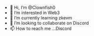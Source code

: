 - 👋 Hi, I’m @Clownfish0
- 👀 I’m interested in Web3
- 🌱 I’m currently learning zkevm
- 💞️ I’m looking to collaborate on Discord
- 📫 How to reach me ...Discord

<!---
Clownfish0/Clownfish0 is a ✨ special ✨ repository because its `README.md` (this file) appears on your GitHub profile.
You can click the Preview link to take a look at your changes.
--->

